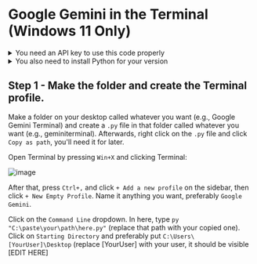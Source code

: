 # Google Gemini in the Terminal (Windows 11 Only)

<details>
  <summary>You need an API key to use this code properly</summary>
  Get it from Google AI Studio: https://aistudio.google.com/
</details>

<details>
  <summary>You also need to install Python for your version</summary>
  Go to https://python.org and install the correct version.
</details>

## Step 1 - Make the folder and create the Terminal profile.
Make a folder on your desktop called whatever you want (e.g., Google Gemini Terminal) and create a `.py` file in that folder called whatever you want (e.g., geminiterminal). Afterwards, right click on the `.py` file and click `Copy as path`, you'll need it for later.

Open Terminal by pressing `Win+X` and clicking Terminal:

![image](https://github.com/user-attachments/assets/09680f11-18eb-461c-81e7-617202e5523b)

After that, press `Ctrl+,` and click `+ Add a new profile` on the sidebar, then click `+ New Empty Profile`.
Name it anything you want, preferably `Google Gemini`.

Click on the `Command Line` dropdown. In here, type `py "C:\paste\your\path\here.py"` (replace that path with your copied one).
Click on `Starting Directory` and preferably put `C:\Users\[YourUser]\Desktop` (replace [YourUser] with your user, it should be visible [EDIT HERE]
